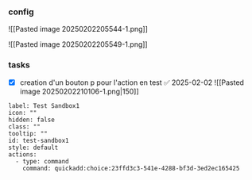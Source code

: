 
### config
![[Pasted image 20250202205544-1.png]]

![[Pasted image 20250202205549-1.png]]

### tasks

- [x] creation d'un bouton p pour l'action en test ✅ 2025-02-02
![[Pasted image 20250202210106-1.png|150]]

```meta-bind-button
label: Test Sandbox1
icon: ""
hidden: false
class: ""
tooltip: ""
id: test-sandbox1
style: default
actions:
  - type: command
    command: quickadd:choice:23ffd3c3-541e-4288-bf3d-3ed2ec165425

```



